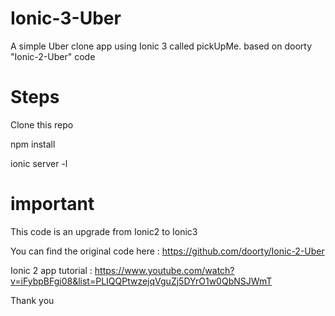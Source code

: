 # Ionic-3-Uber
A simple Uber clone app using Ionic 3 called pickUpMe. based on doorty "Ionic-2-Uber" code

# Steps

Clone this repo

npm install

ionic server -l

# important

This code is an upgrade from Ionic2 to Ionic3

You can find the original code here : https://github.com/doorty/Ionic-2-Uber

Ionic 2  app tutorial : https://www.youtube.com/watch?v=iFybpBFgi08&list=PLIQQPtwzejqVguZj5DYrO1w0QbNSJWmT



Thank you
